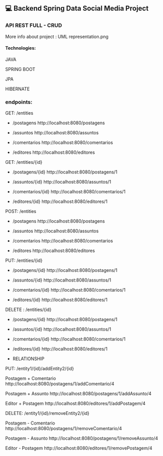 ## 💻 Backend Spring Data Social Media Project 

 ### API REST FULL - CRUD



More info about project :  UML representation.png




#### Technologies:

JAVA

SPRING BOOT

JPA

HIBERNATE




### endpoints:



GET: /entities

* /postagens	           http://localhost:8080/postagens

* /assuntos             http://localhost:8080/assuntos

* /comentarios          http://localhost:8080/comentarios

* /editores             http://localhost:8080/editores



GET: /entities/{id}

*  /postagens/{id}       http://localhost:8080/postagens/1

*  /assuntos/{id}        http://localhost:8080/assuntos/1

* /comentarios/{id}      http://localhost:8080/comentarios/1

* /editores/{id}         http://localhost:8080/editores/1



POST: /entities

* /postagens	            http://localhost:8080/postagens

* /assuntos              http://localhost:8080/assuntos

* /comentarios           http://localhost:8080/comentarios

* /editores              http://localhost:8080/editores



PUT: /entities/{id}

*  /postagens/{id}       http://localhost:8080/postagens/1

*  /assuntos/{id}        http://localhost:8080/assuntos/1

*  /comentarios/{id}     http://localhost:8080/comentarios/1

* /editores/{id}         http://localhost:8080/editores/1



DELETE : /entities/{id}

*  /postagens/{id}        http://localhost:8080/postagens/1

*  /assuntos/{id}         http://localhost:8080/assuntos/1

* /comentarios/{id}       http://localhost:8080/comentarios/1

* /editores/{id}          http://localhost:8080/editores/1



* RELATIONSHIP


PUT: /entity1/{id}/addEntity2/{id}


Postagem + Comentario        http://localhost:8080/postagens/1/addComentario/4

Postagem +  Assunto          http://localhost:8080/postagens/1/addAssunto/4

Editor   +  Postagem         http://localhost:8080/editores/1/addPostagem/4



DELETE: /entity1/{id}/removeEntity2/{id}


 Postagem  - Comentario        http://localhost:8080/postagens/1/removeComentario/4

 Postagem  - Assunto           http://localhost:8080/postagens/1/removeAssunto/4

 Editor  -  Postagem           http://localhost:8080/editores/1/removePostagem/4



